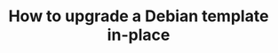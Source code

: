 ---
advanced: true
lang: en
layout: doc
permalink: /doc/templates/debian/in-place-upgrade/
redirect_from:
- /doc/template/debian/upgrade/
- /doc/templates/debian/upgrade/
- /doc/template/debian/upgrade-8-to-9/
- /doc/debian-template-upgrade-8/
- /en/doc/debian-template-upgrade-8/
- /doc/DebianTemplateUpgrade8/
- /wiki/DebianTemplateUpgrade8/
redirect_to: https://doc.qubes-os.org/en/latest/user/templates/debian/debian-upgrade.html
ref: 133
title: How to upgrade a Debian template in-place
---
